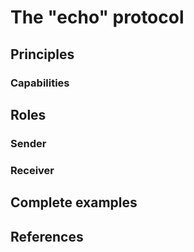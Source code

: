 # The "echo" protocol

## Principles
### Capabilities
## Roles
### Sender
### Receiver
## Complete examples
## References
